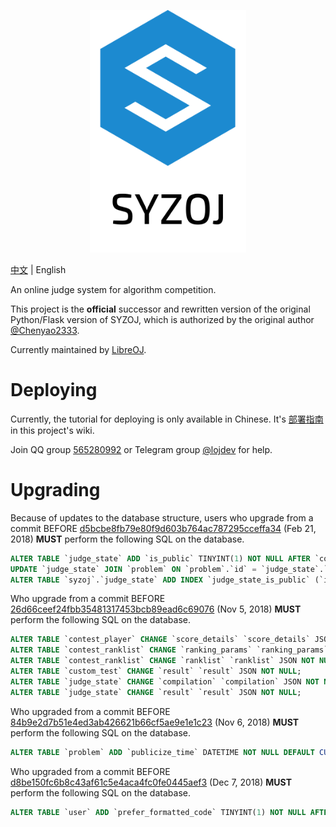 <p align="center"><img src="static/syzoj.svg" width="250"></p>

[中文](README.md) | English

An online judge system for algorithm competition.

This project is the **official** successor and rewritten version of the original Python/Flask version of SYZOJ, which is authorized by the original author [@Chenyao2333](https://github.com/Chenyao2333).

Currently maintained by [LibreOJ](https://loj.ac).

# Deploying
Currently, the tutorial for deploying is only available in Chinese. It's [部署指南](https://github.com/syzoj/syzoj/wiki/%E9%83%A8%E7%BD%B2%E6%8C%87%E5%8D%97) in this project's wiki.

Join QQ group [565280992](https://jq.qq.com/?_wv=1027&k=5JQZWwd) or Telegram group [@lojdev](https://t.me/lojdev) for help.

# Upgrading
Because of updates to the database structure, users who upgrade from a commit BEFORE [d5bcbe8fb79e80f9d603b764ac787295cceffa34](https://github.com/syzoj/syzoj/commit/d5bcbe8fb79e80f9d603b764ac787295cceffa34) (Feb 21, 2018) **MUST** perform the following SQL on the database.

```sql
ALTER TABLE `judge_state` ADD `is_public` TINYINT(1) NOT NULL AFTER `compilation`;
UPDATE `judge_state` JOIN `problem` ON `problem`.`id` = `judge_state`.`problem_id` SET `judge_state`.`is_public` = `problem`.`is_public`;
ALTER TABLE `syzoj`.`judge_state` ADD INDEX `judge_state_is_public` (`id`, `is_public`, `type_info`, `type`);
```

Who upgrade from a commit BEFORE [26d66ceef24fbb35481317453bcb89ead6c69076](https://github.com/syzoj/syzoj/commit/26d66ceef24fbb35481317453bcb89ead6c69076) (Nov 5, 2018) **MUST** perform the following SQL on the database.

```sql
ALTER TABLE `contest_player` CHANGE `score_details` `score_details` JSON NOT NULL;
ALTER TABLE `contest_ranklist` CHANGE `ranking_params` `ranking_params` JSON NOT NULL;
ALTER TABLE `contest_ranklist` CHANGE `ranklist` `ranklist` JSON NOT NULL;
ALTER TABLE `custom_test` CHANGE `result` `result` JSON NOT NULL;
ALTER TABLE `judge_state` CHANGE `compilation` `compilation` JSON NOT NULL;
ALTER TABLE `judge_state` CHANGE `result` `result` JSON NOT NULL;
```

Who upgraded from a commit BEFORE [84b9e2d7b51e4ed3ab426621b66cf5ae9e1e1c23](https://github.com/syzoj/syzoj/commit/84b9e2d7b51e4ed3ab426621b66cf5ae9e1e1c23) (Nov 6, 2018) **MUST** perform the following SQL on the database.

```sql
ALTER TABLE `problem` ADD `publicize_time` DATETIME NOT NULL DEFAULT CURRENT_TIMESTAMP AFTER `type`;
```

Who upgraded from a commit BEFORE [d8be150fc6b8c43af61c5e4aca4fc0fe0445aef3](https://github.com/syzoj/syzoj/commit/d8be150fc6b8c43af61c5e4aca4fc0fe0445aef3) (Dec 7, 2018) **MUST** perform the following SQL on the database.

```sql
ALTER TABLE `user` ADD `prefer_formatted_code` TINYINT(1) NOT NULL AFTER `public_email`;
```
